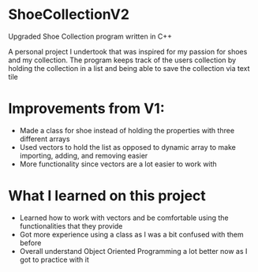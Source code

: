 # ShoeCollectionV2
 Upgraded Shoe Collection program written in C++
 
 A personal project I undertook that was inspired for my passion for shoes and my collection.
 The program keeps track of the users collection by holding the collection in a list and being able to save the collection via text tile
 
 # Improvements from V1:
  * Made a class for shoe instead of holding the properties with three different arrays
  * Used vectors to hold the list as opposed to dynamic array to make importing, adding, and removing easier
  * More functionality since vectors are a lot easier to work with
  
 # What I learned on this project
  * Learned how to work with vectors and be comfortable using the functionalities that they provide
  * Got more experience using a class as I was a bit confused with them before
  * Overall understand Object Oriented Programming a lot better now as I got to practice with it
  
